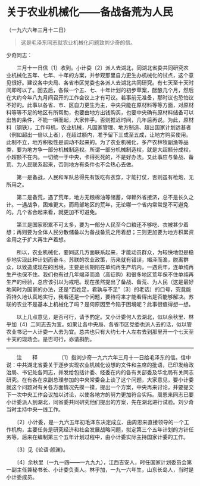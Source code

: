 #  关于农业机械化——备战备荒为人民
（一九六六年三月十二日）

> 这是毛泽东同志就农业机械化问题致刘少奇的信。

少奇同志：

　　三月十一日信〔1〕收到。小计委〔2〕派人去湖北，同湖北省委共同研究农业机械化五年、七年、十年的方案，并参观那里自力更生办机械化的试点，这个意见很好。建议各中央局、各省市区党委也各派人去湖北共同研究。有七天至十天时间即可以了。回去后，各做一个五、七、十年计划的初步草案，酝酿几个月，然后在大约今年八九月间召开的工作会议上才有可议。若事前无准备，那时议也恐怕议不好的。此事以各省、市、区自力更生为主，中央只能在原材料等等方面，对原材料等等不足的地区有所帮助，也要由地方出钱购买，也要中央确有原材料储备可以出售的条件，不能一哄而起，大家伸手。否则推迟时间，几年后再说。为此，原材料（钢铁），工作母机，农业机械，凡国家管理、地方制造、超出国家计划远甚者（例如超出一倍以上者），在超过额内，准予留下三成至五成，让地方购买使用。此制不立，地方积极性是调动不起来的。为了农业机械化，多产农林牧副渔等品类，要为地方争一部分机械制造权。所谓一部分机械制造权，就是大超额分成权，小超额不在内。一切统一于中央，卡得死死的，不是好办法。又此事应与备战、备荒、为人民联系起来，否则地方有条件也不会热心去做。

　　第一是备战，人民和军队总得先有饭吃有衣穿，才能打仗，否则虽有枪炮，无所用之。

　　第二是备荒，遇了荒年，地方无粮棉油等储蓄，仰赖外省接济，总不是长久之计。一遇战争，困难更大。而局部地区的荒年，无论哪一个省内常常是不可避免的。几个省合起来看，就更加不可避免。

　　第三是国家积累不可太多，要为一部分人民至今口粮还不够吃、衣被甚少着想；再则要为全体人民分散储备以为备战备荒之用着想；三则更加要为地方积累资金用之于扩大再生产着想。

　　所以，农业机械化，要同这几方面联系起来，才能动员群众，为较快地但是稳步地实现此种计划而奋斗。苏联的农业政策，历来就有错误，竭泽而渔，脱离群众，以致造成现在的困境，主要是长期陷在单纯再生产坑内，一遇荒年，连单纯再生产也保不住。我们也有过几年竭泽而渔（高征购）和很多地区荒年保不住单纯再生产的经验，总应该引以为戒吧。现在虽然提出了备战、备荒、为人民（这是最好地同时为国家的办法，还是“百姓足，君孰与不足”〔3〕的老话）的口号，究竟能否持久地认真地实行，我看还是一个问题，要待将来才能看得出是否能够解决。苏联的农业不是基本上机械化了吗？是何原因至今陷于困境呢？此事很值得想一想。

　　以上几点意见，是否可行，请予酌定。又小计委何人去湖北，似以余秋里、林乎加〔4〕二同志去为宜。如果让各中央局、各省市区党委也派人去的话，似以管农业书记一人计委一人去为宜。总共也只有大约七十人左右去到那里开一个七天至十天的现场会。是否可行，亦请斟酌。

------------------  
　　注　　释
　　
　　〔1〕指刘少奇一九六六年三月十一日给毛泽东的信。信中说：中共湖北省委关于逐步实现农业机械化设想的文件和主席的批语，已印发给政治局、书记处各同志，并发给包括计委、经委在内的各有关部委及华北局有关同志研究。在有各在京副总理参加的中央常委会上谈了这个问题，大家意见，要小计委就这个问题对有关各方面情况先摸一摸，提出一个方案，中央再来讨论，并要提交下一次中央工作会议加以讨论，以使各地方的努力更加符合实际。周恩来同志已要小计委派人到湖北，同省委共同研究他们提出的方案，先在湖北进行试验。刘少奇当时主持中央一线工作。

　　〔2〕小计委，是一九六五年初毛泽东决定成立、由周恩来直接领导的一个工作机构，主要任务是研究经济和社会发展战略问题，拟定第三个五年计划的方针任务等。后来在编制第三个五年计划过程中，由小计委实际主持国家计委的工作。

　　〔3〕见《论语·颜渊》。

　　〔4〕余秋里（一九一四——一九九九），江西吉安人，时任国家计划委员会第一副主任兼秘书长、小计委负责人。林乎加，一九一六年生，山东长岛人，当时是小计委成员。

  

